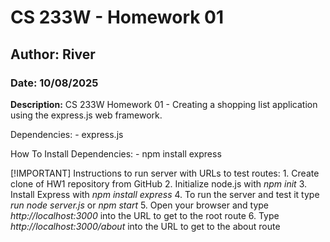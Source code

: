 # CS 233W - Homework 01
## Author: River
### Date: 10/08/2025

**Description:** CS 233W Homework 01 - Creating a shopping list application using the express.js web framework.

Dependencies: 
    - express.js

How To Install Dependencies:
    - npm install express

[!IMPORTANT]
    Instructions to run server with URLs to test routes:
    1. Create clone of HW1 repository from GitHub
    2. Initialize node.js with _npm init_
    3. Install Express with _npm install express_
    4. To run the server and test it type _run node server.js_ or _npm start_
    5. Open your browser and type _http://localhost:3000_ into the URL to get to the root route
    6. Type _http://localhost:3000/about_ into the URL to get to the about route